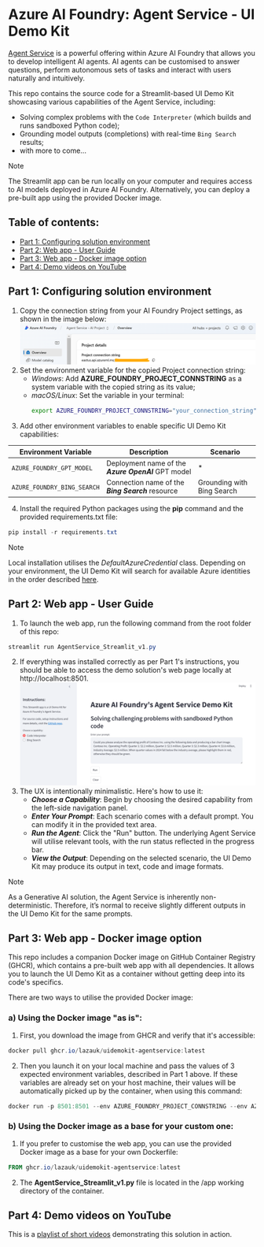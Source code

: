 # Azure AI Foundry: Agent Service - UI Demo Kit

[Agent Service](https://learn.microsoft.com/en-us/azure/ai-services/agents/overview) is a powerful offering within Azure AI Foundry that allows you to develop intelligent AI agents. AI agents can be customised to answer questions, perform autonomous sets of tasks and interact with users naturally and intuitively.

This repo contains the source code for a Streamlit-based UI Demo Kit showcasing various capabilities of the Agent Service, including:
- Solving complex problems with the `Code Interpreter` (which builds and runs sandboxed Python code);
- Grounding model outputs (completions) with real-time `Bing Search` results;
- with more to come...

> [!NOTE]
> The Streamlit app can be run locally on your computer and requires access to AI models deployed in Azure AI Foundry. Alternatively, you can deploy a pre-built app using the provided Docker image.

## Table of contents:
- [Part 1: Configuring solution environment](https://github.com/LazaUK/AIFoundry-AgentService-Streamlit#part-1-configuring-solution-environment)
- [Part 2: Web app - User Guide](https://github.com/LazaUK/AIFoundry-AgentService-Streamlit#part-2-web-app---user-guide)
- [Part 3: Web app - Docker image option](https://github.com/LazaUK/AIFoundry-AgentService-Streamlit#part-3-web-app---docker-image-option)
- [Part 4: Demo videos on YouTube](https://github.com/LazaUK/AIFoundry-AgentService-Streamlit#part-4-demo-videos-on-youtube)

## Part 1: Configuring solution environment
1. Copy the connection string from your AI Foundry Project settings, as shown in the image below:
![config_foundry_conn_string](images/foundry_conn_string.png)
2. Set the environment variable for the copied Project connection string:
    - _Windows_: Add **AZURE_FOUNDRY_PROJECT_CONNSTRING** as a system variable with the copied string as its value;
    - _macOS/Linux_: Set the variable in your terminal:
      ``` bash
      export AZURE_FOUNDRY_PROJECT_CONNSTRING="your_connection_string"
      ```
3. Add other environment variables to enable specific UI Demo Kit capabilities:

| Environment Variable | Description | Scenario |
| --- | --- | --- |
| ```AZURE_FOUNDRY_GPT_MODEL``` | Deployment name of the **_Azure OpenAI_** GPT model | * |
| ```AZURE_FOUNDRY_BING_SEARCH``` | Connection name of the **_Bing Search_** resource | Grounding with Bing Search |

4. Install the required Python packages using the **pip** command and the provided requirements.txt file:
``` PowerShell
pip install -r requirements.txt
```

> [!NOTE]
> Local installation utilises the _DefaultAzureCredential_ class. Depending on your environment, the UI Demo Kit will search for available Azure identities in the order described [here](https://learn.microsoft.com/en-us/python/api/azure-identity/azure.identity.defaultazurecredential?view=azure-python).

## Part 2: Web app - User Guide
1. To launch the web app, run the following command from the root folder of this repo:
``` PowerShell
streamlit run AgentService_Streamlit_v1.py
```
2. If everything was installed correctly as per Part 1's instructions, you should be able to access the demo solution's web page locally at http://localhost:8501.
![Home Page of Demo Kit](images/demokit_homepage.png)
3. The UX is intentionally minimalistic. Here's how to use it:
    * **_Choose a Capability_**: Begin by choosing the desired capability from the left-side navigation panel.
    * **_Enter Your Prompt_**: Each scenario comes with a default prompt. You can modify it in the provided text area.
    * **_Run the Agent_**: Click the "Run" button. The underlying Agent Service will utilise relevant tools, with the run status reflected in the progress bar.
    * **_View the Output_**: Depending on the selected scenario, the UI Demo Kit may produce its output in text, code and image formats.

> [!NOTE]
> As a Generative AI solution, the Agent Service is inherently non-deterministic. Therefore, it’s normal to receive slightly different outputs in the UI Demo Kit for the same prompts.

## Part 3: Web app - Docker image option
This repo includes a companion Docker image on GitHub Container Registry (GHCR), which contains a pre-built web app with all dependencies. It allows you to launch the UI Demo Kit as a container without getting deep into its code's specifics.

There are two ways to utilise the provided Docker image:

### a) Using the Docker image "as is":
1. First, you download the image from GHCR and verify that it's accessible:
``` PowerShell
docker pull ghcr.io/lazauk/uidemokit-agentservice:latest
```
2. Then you launch it on your local machine and pass the values of 3 expected environment variables, described in Part 1 above. If these variables are already set on your host machine, their values will be automatically picked up by the container, when using this command:
``` PowerShell
docker run -p 8501:8501 --env AZURE_FOUNDRY_PROJECT_CONNSTRING --env AZURE_FOUNDRY_GPT_MODEL --env AZURE_FOUNDRY_BING_SEARCH ghcr.io/lazauk/uidemokit-agentservice:latest
```

### b) Using the Docker image as a base for your custom one:
1. If you prefer to customise the web app, you can use the provided Docker image as a base for your own Dockerfile:
``` PowerShell
FROM ghcr.io/lazauk/uidemokit-agentservice:latest
```
2. The **AgentService_Streamlit_v1.py** file is located in the /app working directory of the container.

## Part 4: Demo videos on YouTube
This is a [playlist of short videos](https://www.youtube.com/playlist?list=PLcAssiH4f14tXdGMbGwOoUbg7el5QPMC9) demonstrating this solution in action.
